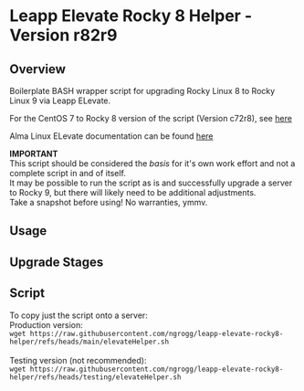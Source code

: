 # Leapp Elevate Rocky 8 Helper - Version r82r9

## Overview
Boilerplate BASH wrapper script for upgrading Rocky Linux 8 to Rocky Linux 9 via Leapp ELevate. <br>

For the CentOS 7 to Rocky 8 version of the script (Version c72r8), see [here](https://github.com/ngrogg/leapp-elevate-centos7-helper) <br>

Alma Linux ELevate documentation can be found [here](https://almalinux.org/elevate/) <br>

**IMPORTANT** <br>
This script should be considered the _basis_ for it's own work effort and not a complete script in and of itself. <br>
It may be possible to run the script as is and successfully upgrade a server to Rocky 9, but there will likely need to be additional adjustments. <br>
Take a snapshot before using! No warranties, ymmv. <br>

## Usage

## Upgrade Stages

## Script
To copy just the script onto a server: <br>
Production version: <br>
`wget https://raw.githubusercontent.com/ngrogg/leapp-elevate-rocky8-helper/refs/heads/main/elevateHelper.sh` <br> <br>
Testing version (not recommended): <br>
`wget https://raw.githubusercontent.com/ngrogg/leapp-elevate-rocky8-helper/refs/heads/testing/elevateHelper.sh`
